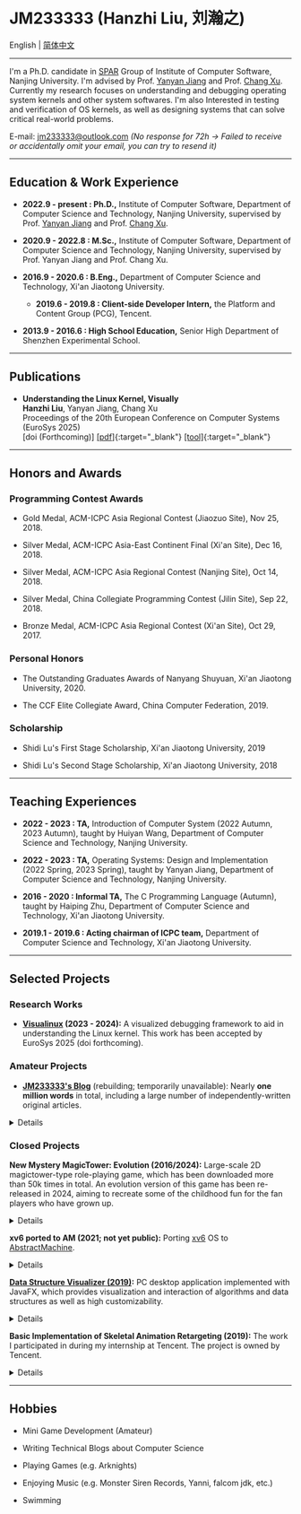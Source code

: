 # JM233333 (Hanzhi Liu, 刘瀚之)

English | [简体中文](index-zh-cn.md)

---

I'm a Ph.D. candidate in [SPAR](http://ics.nju.edu.cn/spar/) Group of Institute of Computer Software, Nanjing University. I'm advised by Prof. [Yanyan Jiang](https://ics.nju.edu.cn/~jyy/) and Prof. [Chang Xu](https://cs.nju.edu.cn/changxu/). Currently my research focuses on understanding and debugging operating system kernels and other system softwares. I'm also Interested in testing and verification of OS kernels, as well as designing systems that can solve critical real-world problems.

E-mail: jm233333@outlook.com *(No response for 72h → Failed to receive or accidentally omit your email, you can try to resend it)*

---

## Education & Work Experience

- **2022.9 - present : Ph.D.,** Institute of Computer Software, Department of Computer Science and Technology, Nanjing University, supervised by Prof. [Yanyan Jiang](https://ics.nju.edu.cn/~jyy/) and Prof. [Chang Xu](https://cs.nju.edu.cn/changxu/).

- **2020.9 - 2022.8 : M.Sc.,** Institute of Computer Software, Department of Computer Science and Technology, Nanjing University, supervised by Prof. Yanyan Jiang and Prof. Chang Xu.

- **2016.9 - 2020.6 : B.Eng.,** Department of Computer Science and Technology, Xi'an Jiaotong University.

  - **2019.6 - 2019.8 : Client-side Developer Intern,** the Platform and Content Group (PCG), Tencent.

- **2013.9 - 2016.6 : High School Education,** Senior High Department of Shenzhen Experimental School.

---

## Publications

- **Understanding the Linux Kernel, Visually** <br/>
**Hanzhi Liu**, Yanyan Jiang, Chang Xu <br/>
Proceedings of the 20th European Conference on Computer Systems (EuroSys 2025) <br/>
[doi (Forthcoming)]
[[pdf]](assets/papers/visualinux-eurosys25.pdf){:target="_blank"}
[[tool]](https://icsnju.github.io/visualinux/){:target="_blank"}

---

## Honors and Awards

### Programming Contest Awards

- Gold Medal, ACM-ICPC Asia Regional Contest (Jiaozuo Site), Nov 25, 2018.

- Silver Medal, ACM-ICPC Asia-East Continent Final (Xi'an Site), Dec 16, 2018.

- Silver Medal, ACM-ICPC Asia Regional Contest (Nanjing Site), Oct 14, 2018.

- Silver Medal, China Collegiate Programming Contest (Jilin Site), Sep 22, 2018.

- Bronze Medal, ACM-ICPC Asia Regional Contest (Xi'an Site), Oct 29, 2017.

### Personal Honors

- The Outstanding Graduates Awards of Nanyang Shuyuan, Xi'an Jiaotong University, 2020.

- The CCF Elite Collegiate Award, China Computer Federation, 2019.

### Scholarship

- Shidi Lu's First Stage Scholarship, Xi'an Jiaotong University, 2019

- Shidi Lu's Second Stage Scholarship, Xi'an Jiaotong University, 2018

---

## Teaching Experiences

- **2022 - 2023 : TA,** Introduction of Computer System (2022 Autumn, 2023 Autumn), taught by Huiyan Wang, Department of Computer Science and Technology, Nanjing University.

- **2022 - 2023 : TA,** Operating Systems: Design and Implementation (2022 Spring, 2023 Spring), taught by Yanyan Jiang, Department of Computer Science and Technology, Nanjing University.

- **2016 - 2020 : Informal TA,** The C Programming Language (Autumn), taught by Haiping Zhu, Department of Computer Science and Technology, Xi'an Jiaotong University.

- **2019.1 - 2019.6 : Acting chairman of ICPC team,** Department of Computer Science and Technology, Xi'an Jiaotong University.

---

## Selected Projects

### Research Works

- **[Visualinux](https://icsnju.github.io/visualinux/) (2023 - 2024):** A visualized debugging framework to aid in understanding the Linux kernel. This work has been accepted by EuroSys 2025 (doi forthcoming).

### Amateur Projects

- **[JM233333's Blog](https://blog.jm233333.com)** (rebuilding; temporarily unavailable): Nearly **one million words** in total, including a large number of independently-written original articles.

<p><details><summary>Details</summary><ul>

<li> Basic tutorials of computer science knowledge, incluing programming languages (C/C++), algorithms and data structures, and graph theory. </li>

<li> Detailed solutions of programming problems, including LeetCode and challenging ICPC problems. </li>

<li> Other computer science knowledge sharing articles. </li>

</ul></details></p>

### Closed Projects

**New Mystery MagicTower: Evolution (2016/2024):** Large-scale 2D magictower-type role-playing game, which has been downloaded more than 50k times in total. An evolution version of this game has been re-released in 2024, aiming to recreate some of the childhood fun for the fan players who have grown up.

<p><details><summary>Details</summary><ul>

<li> The game is far from excellent, but it was made in my spare time when I was still in high school. </li>

<li> Built on RGSS, a game engine that has been abandoned by the times. </li>

<li> Abundant and well-designed game content, but with naiive arts and stories (restricted by amateur level and my age at that time). </li>

<li> Its art design may be too outdated, but the game levels are challenging for players of all ages, taking dozens of hours to clear. </li>

<li> This game is no longer maintained, but the final version artifact can still be downloaded. </li>

</ul></details></p>

**xv6 ported to AM (2021; not yet public):** Porting [xv6](https://github.com/mit-pdos/xv6-public) OS to [AbstractMachine](https://github.com/NJU-ProjectN/abstract-machine).

<p><details><summary>Details</summary><ul>

<li> This project is supervised by Dr. [Yanyan Jiang](https://ics.nju.edu.cn/~jyy/). </li>

<li> Based on [AbstractMachine](https://github.com/NJU-ProjectN/abstract-machine), a minimal, modularized, and machine-independent hardware abstraction layer. </li>

</ul></details></p>

**[Data Structure Visualizer (2019)](https://github.com/JM233333/data-structure-visualizer):** PC desktop application implemented with JavaFX, which provides visualization and interaction of algorithms and data structures as well as high customizability.

<p><details><summary>Details</summary><ul>

<li> Designed as a auxiliary tool for teaching. Both students and teachers can use and benefit from it. </li>

<li> Provides graphical representation, step-by-step animation demonstration and a synchronous code tracking. </li>

<li> Provides convenient support for user extensions. Programmers can customize only with a basic understanding of Java syntax and the compliance with some preset rules. </li>

<li> Supports batch processing of operations on the visualized structure. </li>

</ul></details></p>

**Basic Implementation of Skeletal Animation Retargeting (2019):** The work I participated in during my internship at Tencent. The project is owned by Tencent.

<p><details><summary>Details</summary><ul>

<li> The implementation is based on [three.js](https://github.com/mrdoob/three.js/) , a well-known open source 3D engine. </li>

<li> Requires basic knowledge of computer graphics, 3D mathematics, skeletal animation, etc. </li>

<li> The principle of this technology is not difficult, but practical implementation faces many challenges. There are mature commercial implementations in the community, but it is not suitable for projects within the group, so a re-implementation is necessary. </li>

<li> Its significance includes but is not limited to: reducing the workload of art staff, facilitating update and maintenance of animation data, saving space resources of upper-level applications, etc. </li>

<li> This project has been handed over to Tencent. </li>

</ul></details></p>

---

## Hobbies

- Mini Game Development (Amateur)

- Writing Technical Blogs about Computer Science

- Playing Games (e.g. Arknights)

- Enjoying Music (e.g. Monster Siren Records, Yanni, falcom jdk, etc.)

- Swimming
